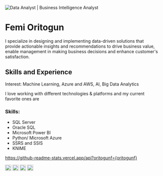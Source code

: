 ![Data Analyst | Business Intelligence Analyst](https://media-exp1.licdn.com/dms/image/C4D16AQHt2_eQacs31g/profile-displaybackgroundimage-shrink_350_1400/0/1629403048427?e=1657756800&v=beta&t=H8SY9yEqAWiRN8cn_7Lmx5eQF9eRoxDRiR31UJPpRUc)

# Femi Oritogun
I specialize in designing and implementing data-driven solutions that provide actionable insights and recommendations to drive business value, enable management in making business decisions and enhance customer's satisfaction.

## Skills and Experience
Interest: Machine Learning, Azure and AWS, AI, Big Data Analytics

I love working with different technologies & platforms and my current favorite ones are

### Skills:
- SQL Server
- Oracle SQL
- Microsoft Power BI
- Python/ Microsoft Azure
- SSRS and SSIS
- KNIME

https://github-readme-stats.vercel.app/api?oritogunf={oritogunf}

[<img src='https://img.shields.io/badge/GitHub-100000?style=for-the-badge&logo=github&logoColor=white' alt='github' height='20'>](https://github.com/oritogunf)  [<img src='https://img.shields.io/badge/LinkedIn-0077B5?style=for-the-badge&logo=linkedin&logoColor=white' alt='linkedin' height='20'>](https://www.linkedin.com/in/https://www.linkedin.com/in/femioritogun//)  [<img src='https://img.shields.io/badge/Twitter-1DA1F2?style=for-the-badge&logo=twitter&logoColor=white' alt='twitter' height='20'>](https://twitter.com/@femi_oritogun)  [<img src='https://img.shields.io/badge/Stack_Overflow-FE7A16?style=for-the-badge&logo=stack-overflow&logoColor=white' alt='stackoverflow' height='20'>](https://stackoverflow.com/users/https://stackoverflow.com/users/16145984/femi) 


